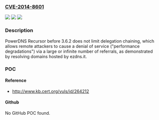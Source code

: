 ### [CVE-2014-8601](https://cve.mitre.org/cgi-bin/cvename.cgi?name=CVE-2014-8601)
![](https://img.shields.io/static/v1?label=Product&message=n%2Fa&color=blue)
![](https://img.shields.io/static/v1?label=Version&message=n%2Fa&color=blue)
![](https://img.shields.io/static/v1?label=Vulnerability&message=n%2Fa&color=brighgreen)

### Description

PowerDNS Recursor before 3.6.2 does not limit delegation chaining, which allows remote attackers to cause a denial of service ("performance degradations") via a large or infinite number of referrals, as demonstrated by resolving domains hosted by ezdns.it.

### POC

#### Reference
- http://www.kb.cert.org/vuls/id/264212

#### Github
No GitHub POC found.


